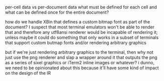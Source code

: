 per-cell data vs per-document data
what must be defined for each cell and what can be defined once for the entire document?

how do we handle XBin that defines a custom bitmap font as part of the document? I suspect that most terminal emulators won't be able to render that and therefore any utf8ansi renderer would be incapable of rendering it; unless maybe it could do something that only works in a subset of terminals that support custom butmap fonts and/or rendering arbitrary graphics

but if we're just rendering arbitrary graphics to the terminal, then why not just use the png renderer and slap a wrapper around it that outputs the png as a series of sixel graphics or iTerm2 inline images or whatever?
i dunno, we need to be opinionated about this because it'll have some kind of impact on the design of the IR
